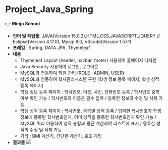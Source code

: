 # Project_Java_Spring

:point_right: **Minju School**  
- **언어 및 작업툴**: JAVA(Version 15.0.2),HTML,CSS,JAVASCRIPT,JQUERY // Eclipse(Version 4.17.0), Mysql 8.0, VScode(Version 1.57.1)
- **프레임** : Spring, DATA JPA, Thymeleaf
- **내용**
  - Thymeleaf Layout (header, navbar, footer) 사용하여 홈페이지 디자인
  - Java Security 사용하여 로그인, 로그아웃
  - MySQL과 연동하여 회원 관리 (ROLE : ADMIN, USER)
  - MySQL과 연동하여 학사관리시스템 구현 (학생 정보 등록 페이지, 학생 성적 등록 페이지)
  - 학생 정보 등록 페이지 : 학사번호, 이름, 사진, 전화번호 등록 / 학사번호 중복 여부 확인 가능 / 학사번호와 이름은 필수 입력 / 등록한 정보의 수정 및 삭제 가능
  - 학생 성적 등록 페이지 : 학사번호, 과목별 성적 등록 / 입력한 학사번호가 학생정보에 등록된 학사번호인지, 이미 성적을 등록한 학사번호인지 확인 가능 / MySQL 쿼리 이용하여 성적 총합과 평균 계산하여 리스트에 표시 / 등록한 성적의 수정 및 삭제 가능
  - 기타 : BMI 계산기, 간단한 계산기, 로또 게임 
- **결과물**
![](/djangoPharmacy_capture.png)
<br>
